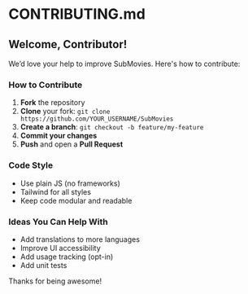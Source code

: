 # CONTRIBUTING.md

## Welcome, Contributor!
We’d love your help to improve SubMovies. Here's how to contribute:

### How to Contribute
1. **Fork** the repository
2. **Clone** your fork: `git clone https://github.com/YOUR_USERNAME/SubMovies`
3. **Create a branch**: `git checkout -b feature/my-feature`
4. **Commit your changes**
5. **Push** and open a **Pull Request**

### Code Style
- Use plain JS (no frameworks)
- Tailwind for all styles
- Keep code modular and readable

### Ideas You Can Help With
- Add translations to more languages
- Improve UI accessibility
- Add usage tracking (opt-in)
- Add unit tests

Thanks for being awesome!
